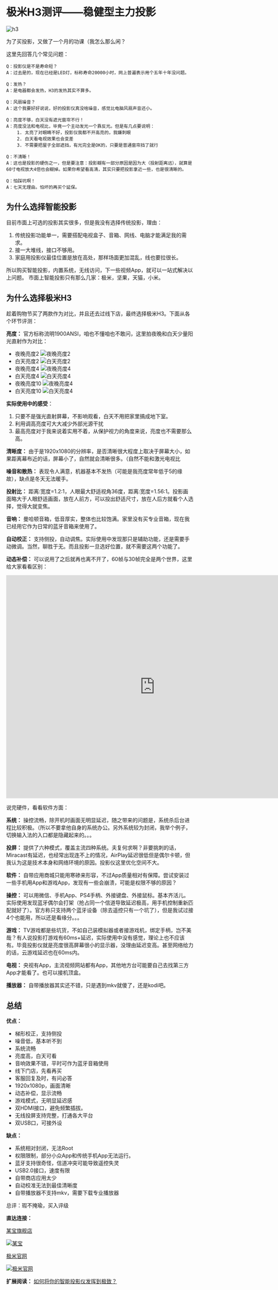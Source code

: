 # 极米H3测评——稳健型主力投影

![h3](../images/xgimih3.jpeg "极米H3")

为了买投影，又做了一个月的功课（我怎么那么闲？

这里先回答几个常见问题：

    Q：投影仪是不是寿命短？
    A：过去是的，现在已经是LED灯，标称寿命20000小时，网上普遍表示用个五年十年没问题。

    Q：发热？
    A：是电器都会发热，H3的发热其实不算多。

    Q：风扇噪音？
    A：这个我要好好说说，好的投影仪真没啥噪音，感觉比电脑风扇声音还小。

    Q：亮度不够，白天没有遮光窗帘不行！
    A：亮度没法和电视比，毕竟一个主动发光一个靠反光。但是有几点要说明：
        1. 太亮了对眼睛不好，投影仪我都不开高亮的，我嫌刺眼
        2. 白天看电视效果也会变差
        3. 不需要把屋子全部遮挡，有光完全是OK的，只要是普通窗帘挡了就行

    Q：不清晰！
    A：这也是投影的硬伤之一，但是要注意：投影糊有一部分原因是因为大（投射距离远），就算是60寸电视放大4倍也会糊掉。如果你希望看高清，其实只要把投影拿近一些，也是很清晰的。

    Q：怕踩坑啊！
    A：七天无理由。怕坏的再买个延保。

## 为什么选择智能投影

目前市面上可选的投影其实很多，但是我没有选择传统投影，理由：

1. 传统投影功能单一，需要搭配电视盒子、音箱、网线、电脑才能满足我的需求。
2. 接一大堆线，接口不够用。
3. 家庭用投影仪最佳位置是放在高处，那样场面更加混乱，线也要拉很长。

所以购买智能投影，内置系统，无线访问，下一些视频App，就可以一站式解决以上问题。
市面上智能投影只有那么几家：极米，坚果，天猫，小米。

## 为什么选择极米H3

趁着购物节买了两款作为对比，并且还去过线下店，最终选择极米H3。下面从各个环节评测：

**亮度：** 官方标称流明1900ANSI，咱也不懂咱也不敢问，这里拍夜晚和白天少量阳光直射作为对比：

* 夜晚亮度2
 ![夜晚亮度2](../images/xgimi-l2.JPG)
* 白天亮度2
 ![白天亮度2](../images/xgimi-wl2.JPG)
* 夜晚亮度4
   ![夜晚亮度4](../images/xgimi-l4.JPG)
* 白天亮度4
   ![白天亮度4](../images/xgimi-wl4.JPG)
* 夜晚亮度10
   ![夜晚亮度4](../images/xgimi-l10.JPG)
* 白天亮度10
   ![白天亮度4](../images/xgimi-wl10.JPG)

**实际使用中的感受**：

1. 只要不是强光直射屏幕，不影响观看，白天不用把家里搞成地下室。
2. 利用调高亮度可大大减少外部光源干扰
3. 最高亮度对于我来说着实用不着，从保护视力的角度来说，亮度也不需要那么高。

**清晰度：** 由于是1920x1080的分辨率，是否清晰很大程度上取决于屏幕大小，如果距离幕布近的话，屏幕小了，自然就会清晰很多。（自然不能和激光电视比

**噪音和散热：** 表现令人满意，机器基本不发热（可能是我亮度常年低于5的缘故），缺点是冬天无法暖手。

**投射比：** 距离:宽度=1.2:1，人眼最大舒适视角36度，距离:宽度=1.56:1。投影画面略大于人眼舒适画面，放在人前方，可以投出舒适尺寸，放在人后方就看个人选择，觉得大就变焦。

**音响：** 曼哈顿音箱，低音厚实，整体也比较饱满。家里没有买专业音箱，现在我已经用它作为日常的蓝牙音箱来使用了。

**自动校正：** 支持侧投，自动调焦。实际使用中发现那只是辅助功能，还是需要手动微调。当然，聊胜于无。而且投影一旦选好位置，就不需要这两个功能了。

**动态补偿：** 可以说用了之后就再也离不开了，60帧与30帧完全是两个世界，这里给大家看看区别：

<iframe height=600 width=800 src='http://player.youku.com/embed/XNDQzNjQ3NzE0MA==' frameborder=0 'allowfullscreen'></iframe>

说完硬件，看看软件方面：

**系统：** 操控流畅，除开机时画面无明显延迟，随之带来的问题是，系统杀后台进程比较积极。（所以不要拿他自身的系统办公。另外系统较为封闭，我举个例子，切换输入法的入口都是隐藏起来的。。。

**投屏：** 提供了六种模式，覆盖主流四种系统。夫复何求啊？非要挑刺的话，Miracast有延迟，也经常出现连不上的情况，AirPlay延迟很低但是偶尔卡顿，但我认为这是技术本身和网络环境的原因。投影仪这里优化空间不大。

**软件：** 自带应用商城只能用寒碜来形容，不过App质量相对有保障。尝试安装过一些手机用App和游戏App，发现有一些会崩溃，可能是权限不够的原因？

**操控：** 可以用微信、手机App、PS4手柄、外接键盘、外接鼠标。基本齐活儿。实际使用发现蓝牙偶尔会打架（抢占同一个信道导致延迟极高，用手机控制重新匹配就好了）。官方称只支持两个蓝牙设备（除去遥控只有一个坑了），但是我试过接4个也能用，所以还是看缘分。。。

**游戏：** TV游戏都是些坑货，不如自己装模拟器或者接游戏机，绑定手柄，岂不美哉？有人说投影打游戏有60ms+延迟，实际使用中没有感觉，理论上也不应该有。毕竟投影仪就是亮度很高屏幕很小的显示器，没理由延迟变高。甚至网络给力的话，云游戏延迟也在60ms内。

**电视：** 央视有App，主流视频网站都有App，其他地方台可能要自己去找第三方App才能看了。也可以接机顶盒。

**播放器：** 自带播放器其实还不错，只是遇到mkv就傻了，还是kodi吧。

## 总结

**优点：**

* 梯形校正，支持侧投
* 噪音低，基本听不到
* 系统流畅
* 亮度高，白天可看
* 音响效果不错，平时可作为蓝牙音箱使用
* 线下门店，先看再买
* 客服回复及时，有问必答
* 1920x1080p，画面清晰
* 动态补偿，显示流畅
* 游戏模式，无明显延迟感
* 双HDMI接口，避免频繁插拔。
* 无线投屏支持完整，打通各大平台
* 双USB口，可接外设

**缺点：**

* 系统相对封闭，无法Root
* 权限限制，部分小众App和传统手机App无法运行。
* 蓝牙支持很奇怪，信道冲突可能导致遥控失灵
* USB2.0接口，速度有限
* 自带商店应用太少
* 自动校准无法到最佳清晰度
* 自带播放器不支持mkv，需要下载专业播放器

总评：瑕不掩瑜，买入评级

**直达连接：**

[某宝旗舰店](https://s.click.taobao.com/P8Eoitv)

[![某宝](../images/xgimi_taobao.webp)](https://s.click.taobao.com/P8Eoitv)

[极米官网](https://j.youzan.com/5ZMTjY)

[![极米官网](../images/xgimi_offical.PNG)](https://j.youzan.com/5ZMTjY)

**扩展阅读：**
[如何将你的智能投影仪发挥到极致？](http://rainssong.github.io)
